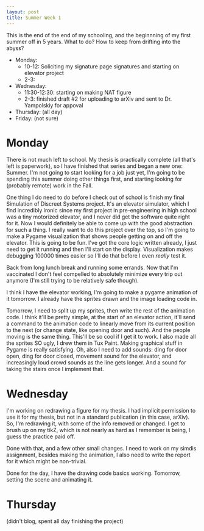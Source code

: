 ```yaml
---
layout: post
title: Summer Week 1
---
```


This is the end of the end of my schooling, and the beginnning of my first summer off in 5 years.
What to do? How to keep from drifting into the abyss?

- Monday:
    - 10-12: Soliciting my signature page signatures and starting on elevator project
    - 2-3:
- Wednesday:
    - 11:30-12:30: starting on making NAT figure
    -  2-3: finished draft #2 for uploading to arXiv and sent to Dr. Yampolskiy for appoval 
- Thursday: (all day)
- Friday: (not sure)

# Monday

There is not much left to school. My thesis is practically complete (all that's left is paperwork),
so I have finished that series and began a new one: Summer. I'm not going to start looking for a job
just yet, I'm going to be spending this summer doing other things first, and starting looking for
(probably remote) work in the Fall. 

One thing I do need to do before I check out of school is finish my final Simulation of Discreet
Systems project. It's an elevator simulator, which I find incredibly ironic since my first project
in pre-engineering in high school was a tiny motorized elevator, and I never did get the software
quite right for it. Now I would definitely be able to come up with the good abstraction for such a
thing. I really want to do this project over the top, so I'm going to make a Pygame visualization
that shows people getting on and off the elevator. This is going to be fun. I've got the core logic
written already, I just need to get it running and then I'll start on the display. Visualization
makes debugging 100000 times easier so I'll do that before I even *really* test it.

Back from long lunch break and running some errands. Now that I'm vaccinated I don't feel compelled
to absolutely minimize every trip out anymore (I'm still trying to be relatively safe though).

I think I have the elevator working, I'm going to make a pygame animation of it tomorrow. I already
have the sprites drawn and the image loading code in.

Tomorrow, I need to split up my sprites, then write the rest of the animation code. I think it'll be
pretty simple, at the start of an elevator action, it'll send a command to the animation code to
linearly move from its current position to the next (or change state, like opening door and such).
And the people moving is the same thing. This'll be so cool if I get it to work. I also made all the
sprites SO ugly, I drew them in Tux Paint. Making graphical stuff in Pygame is really satisfying.
Oh, also I need to add sounds: ding for door open, ding for door closed, movement sound for the
elevator, and increasingly loud crowd sounds as the line gets longer. And a sound for taking the
stairs once I implement that.

# Wednesday

I'm working on redrawing a figure for my thesis. I had implicit permission to use it for my thesis,
but not in a standard publication (in this case, arXiv). So, I'm redrawing it, with some of the info
removed or changed. I get to brush up on my tikZ, which is not nearly as hard as I remember is
being, I guess the practice paid off.

Done with that, and a few other small changes. I need to work on my simdis assignment, besides
making the animation, I also need to write the report for it which might be non-trivial.

Done for the day, I have the drawing code basics working. Tomorrow, setting the scene and animating
it.

# Thursday

(didn't blog, spent all day finishing the project)
